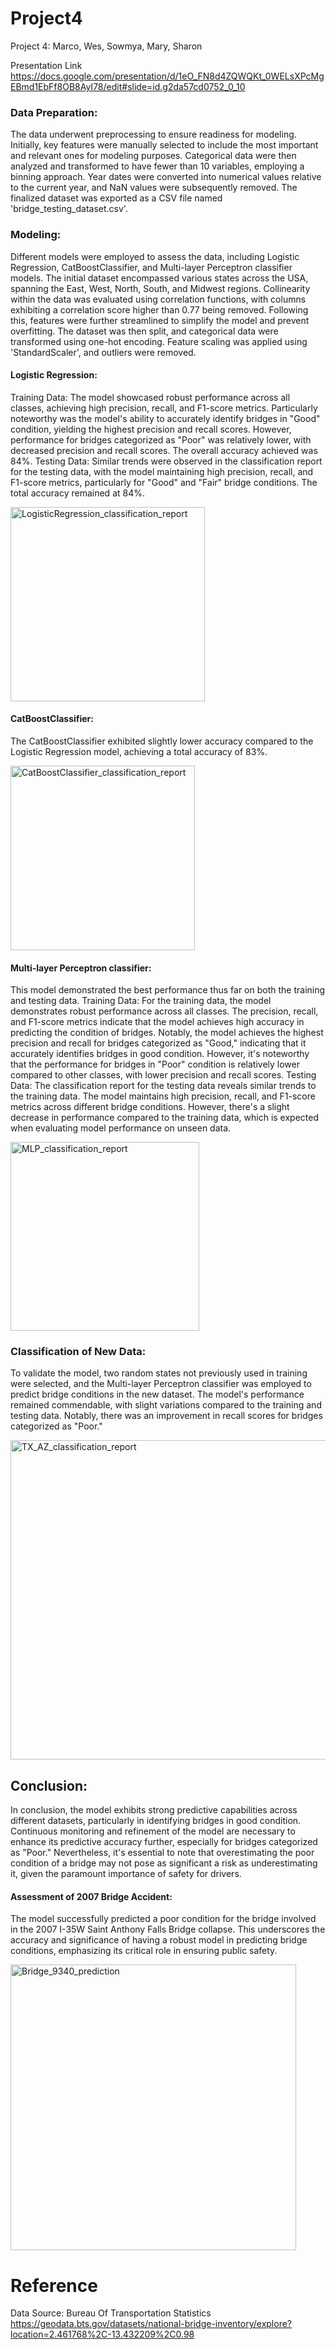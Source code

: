 # Project4
Project 4: Marco, Wes, Sowmya, Mary, Sharon


Presentation Link 
<https://docs.google.com/presentation/d/1eO_FN8d4ZQWQKt_0WELsXPcMgEBmd1EbFf8OB8AyI78/edit#slide=id.g2da57cd0752_0_10>



### Data Preparation: 
The data underwent preprocessing to ensure readiness for modeling. Initially, key features were manually selected to include the most important and relevant ones for modeling purposes. Categorical data were then analyzed and transformed to have fewer than 10 variables, employing a binning approach. Year dates were converted into numerical values relative to the current year, and NaN values were subsequently removed. The finalized dataset was exported as a CSV file named 'bridge_testing_dataset.csv'.

### Modeling: 
Different models were employed to assess the data, including Logistic Regression, CatBoostClassifier, and Multi-layer Perceptron classifier models. The initial dataset encompassed various states across the USA, spanning the East, West, North, South, and Midwest regions. Collinearity within the data was evaluated using correlation functions, with columns exhibiting a correlation score higher than 0.77 being removed. Following this, features were further streamlined to simplify the model and prevent overfitting. The dataset was then split, and categorical data were transformed using one-hot encoding. Feature scaling was applied using 'StandardScaler', and outliers were removed.

#### Logistic Regression: 
Training Data: The model showcased robust performance across all classes, achieving high precision, recall, and F1-score metrics. Particularly noteworthy was the model's ability to accurately identify bridges in "Good" condition, yielding the highest precision and recall scores. However, performance for bridges categorized as "Poor" was relatively lower, with decreased precision and recall scores. The overall accuracy achieved was 84%.
Testing Data: Similar trends were observed in the classification report for the testing data, with the model maintaining high precision, recall, and F1-score metrics, particularly for "Good" and "Fair" bridge conditions. The total accuracy remained at 84%.

<img width="311" alt="LogisticRegression_classification_report" src="https://github.com/slromero/Project4/assets/150491559/4ad858fd-96b0-4404-8b2b-a8e9d05f5913">


#### CatBoostClassifier: 
The CatBoostClassifier exhibited slightly lower accuracy compared to the Logistic Regression model, achieving a total accuracy of 83%.

<img width="295" alt="CatBoostClassifier_classification_report" src="https://github.com/slromero/Project4/assets/150491559/aacd3fbe-bdad-44e7-a29a-f26a27f3a28b">


#### Multi-layer Perceptron classifier: 
This model demonstrated the best performance thus far on both the training and testing data.
Training Data:
For the training data, the model demonstrates robust performance across all classes. The precision, recall, and F1-score metrics indicate that the model achieves high accuracy in predicting the condition of bridges. Notably, the model achieves the highest precision and recall for bridges categorized as "Good," indicating that it accurately identifies bridges in good condition. However, it's noteworthy that the performance for bridges in "Poor" condition is relatively lower compared to other classes, with lower precision and recall scores.
Testing Data:
The classification report for the testing data reveals similar trends to the training data. The model maintains high precision, recall, and F1-score metrics across different bridge conditions. However, there's a slight decrease in performance compared to the training data, which is expected when evaluating model performance on unseen data.

<img width="302" alt="MLP_classification_report" src="https://github.com/slromero/Project4/assets/150491559/b51f47dd-2757-4122-aae5-9b58ba73a99d">



### Classification of New Data: 
To validate the model, two random states not previously used in training were selected, and the Multi-layer Perceptron classifier was employed to predict bridge conditions in the new dataset. The model's performance remained commendable, with slight variations compared to the training and testing data. Notably, there was an improvement in recall scores for bridges categorized as "Poor."

<img width="511" alt="TX_AZ_classification_report" src="https://github.com/slromero/Project4/assets/150491559/45bc5217-64f0-419a-ba73-4af1d1cb55e0">



## Conclusion: 
In conclusion, the model exhibits strong predictive capabilities across different datasets, particularly in identifying bridges in good condition. Continuous monitoring and refinement of the model are necessary to enhance its predictive accuracy further, especially for bridges categorized as "Poor." Nevertheless, it's essential to note that overestimating the poor condition of a bridge may not pose as significant a risk as underestimating it, given the paramount importance of safety for drivers.

#### Assessment of 2007 Bridge Accident: 
The model successfully predicted a poor condition for the bridge involved in the 2007 I-35W Saint Anthony Falls Bridge collapse. This underscores the accuracy and significance of having a robust model in predicting bridge conditions, emphasizing its critical role in ensuring public safety.

<img width="457" alt="Bridge_9340_prediction" src="https://github.com/slromero/Project4/assets/150491559/3dc0743c-3ad9-48cc-a278-0879e42d72ba">


# Reference
Data Source: Bureau Of Transportation Statistics
https://geodata.bts.gov/datasets/national-bridge-inventory/explore?location=2.461768%2C-13.432209%2C0.98





